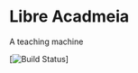 Libre Acadmeia
===
A teaching machine 

[![Build Status](https://secure.travis-ci.org/alfonsodev/libreacademia.png)]

